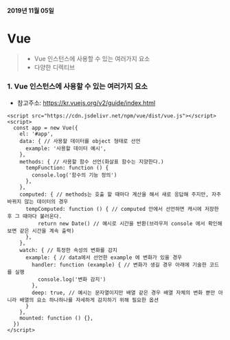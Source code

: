 #### 2019년 11월 05일

# Vue

> - Vue 인스턴스에 사용할 수 있는 여러가지 요소
>- 다양한 디렉티브

### 1. Vue 인스턴스에 사용할 수 있는 여러가지 요소

- 참고주소: https://kr.vuejs.org/v2/guide/index.html 

```vue
<script src="https://cdn.jsdelivr.net/npm/vue/dist/vue.js"></script>
<script>
  const app = new Vue({
    el: '#app',
    data: { // 사용할 데이터를 object 형태로 선언
      example: '사용할 데이터 예시',
    },
    methods: { // 사용할 함수 선언(화살표 함수는 지양한다.)
      tempFunction: function () {
        console.log('함수의 기능 정의')
      },
    },
    computed: { // methods는 호출 할 때마다 계산을 해서 새로 응답해 주지만, 자주 바뀌지 않는 데이터의 경우
      tempComputed: function () { // computed 안에서 선언하면 캐시에 저장한 후 그 때마다 불러온다.
          return new Date() // 예시로 시간을 반환(브라우저 console 에서 확인해 보면 같은 시간을 계속 출력)
      },
    },
    watch: { // 특정한 속성의 변화를 감지
      example: { // data에서 선언한 example 에 변화가 있을 경우
        handler: function (example) { // 변화가 생길 경우 아래에 기술한 코드를 실행
          console.log('변화 감지')
        },
        deep: true, // 예시는 문자열이지만 배열 같은 경우 배열 자체의 변화 뿐만 아니라 배열의 요소 하나하나를 자세하게 감지하기 위해 필요한 옵션
      }
    },
    mounted: function () {},
  })
</script>
```


